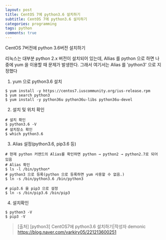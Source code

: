 ```yaml
---
layout: post
title: CentOS 7에 python3.6 설치하기
subtitle: CentOS 7에 python3.6 설치하기
categories: programming
tags: python
comments: true
---
```


CentOS 7버전에 python 3.6버전 설치하기

리눅스는 대부분 python 2.x 버전이 설치되어 있는데, Allias 를 python 으로 하면 나중에 yum 을 이용할 때 문제가 발생한다. 그래서 여기서는 Alias 를 'python3' 으로 지정했다

1) yum 으로 python3.6 설치
```
$ yum install -y https://centos7.iuscommunity.org/ius-release.rpm
$ yum search python3
$ yum install -y python36u python36u-libs python36u-devel 
```

2) 설치 및 위치 확인
```
# 설치 확인
$ python3.6 -V
# 설치장소 확인
$ which python3.6
```

3) Alias 설정(python3.6, pip3.6 등)
```
# 현재 python 커맨드의 Alias를 확인하면 python → python2 → python2.7로 되어 있음
# Alias 확인
$ ls -l /bin/python*
# python3 으로 등록(python 으로 등록하면 yum 사용할 수 없음.)
$ ln -s /bin/python3.6 /bin/python3

# pip3.6 을 pip3 으로 설정
$ ln -s /bin/pip3.6 /bin/pip3
```

4) 설치확인
```
$ python3 -V
$ pip3 -V
```


> [출처] [python3] CentOS7에 python3.6 설치하기|작성자 demonic
 https://blog.naver.com/varkiry05/221213600251

